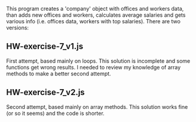 This program creates a 'company' object with offices and workers data, than adds new offices and workers,
calculates average salaries and gets various info (i.e. offices data, workers with top salaries).
There are two versions:

## HW-exercise-7_v1.js

First attempt, based mainly on loops. This solution is incomplete and some functions get wrong results.
I needed to review my knowledge of array methods to make a better second attempt.

## HW-exercise-7_v2.js

Second attempt, based mainly on array methods. This solution works fine (or so it seems) and the code is shorter.